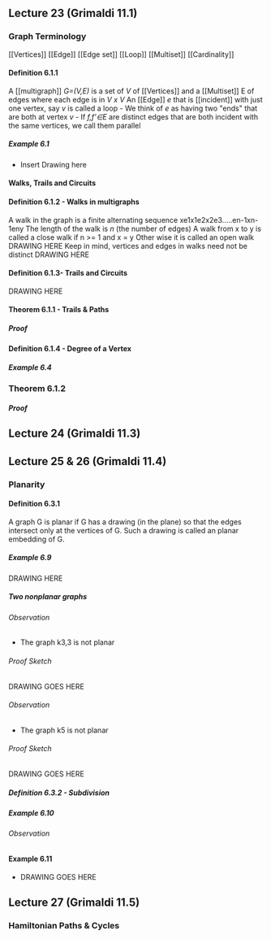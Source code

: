 ## Lecture 23 (Grimaldi 11.1)
### Graph Terminology
[[Vertices]]
[[Edge]]
[[Edge set]]
[[Loop]]
[[Multiset]]
[[Cardinality]]


#### Definition 6.1.1
A [[multigraph]] *G=(V,E)* is a set of *V* of [[Vertices]] and a [[Multiset]] E of edges where each edge is in *V x V*
An [[Edge]] *e* that is [[incident]] with just one vertex, say *v* is called a loop
	- We think of *e* as having two "ends" that are both at vertex *v*
	- If *f,f'∈E* are distinct edges that are both incident with the same vertices, we call them parallel
##### Example 6.1 
- Insert Drawing here



#### Walks, Trails and Circuits
#### Definition 6.1.2 - Walks in multigraphs
A walk in the graph is a finite alternating sequence
	xe1x1e2x2e3.....en-1xn-1eny
The length of the walk is *n* (the number of edges)
A walk from x to y is called a close walk if n >= 1 and x = y
	Other wise it is called an open walk
		DRAWING HERE
	Keep in mind, vertices and edges in walks need not be distinct
		DRAWING HERE
#### Definition 6.1.3- Trails and Circuits
DRAWING HERE

#### Theorem 6.1.1 - Trails & Paths
##### Proof

#### Definition 6.1.4 - Degree of a Vertex
##### Example 6.4
### Theorem 6.1.2
##### Proof


## Lecture 24 (Grimaldi 11.3)

## Lecture 25 & 26 (Grimaldi 11.4)
### Planarity
#### Definition 6.3.1
A graph G is planar if G has a drawing (in the plane) so that the edges intersect only at the vertices of G. Such a drawing is called an planar embedding of G.
##### Example 6.9
DRAWING HERE
##### Two nonplanar graphs
###### Observation
- The graph k3,3 is not planar
###### Proof Sketch
DRAWING GOES HERE
###### Observation
- The graph k5 is not planar
###### Proof Sketch
DRAWING GOES HERE

##### Definition 6.3.2 - Subdivision
##### Example 6.10
###### Observation

#### Example 6.11
- DRAWING GOES HERE
## Lecture 27 (Grimaldi 11.5)
### Hamiltonian Paths & Cycles
